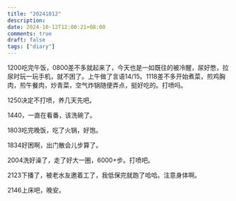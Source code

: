 ```yaml
---
title: "20241012"
description: 
date: 2024-10-12T12:00:21+08:00
comments: true
draft: false
tags: ["diary"]
---
```

1200吃完午饭，0800差不多就起来了，今天也是一如既往的被冷醒，尿好憋，拉尿时玩一玩手机，就不困了。上午做了言语14/15。1118差不多开始煮菜，煎鸡胸肉，煎午餐肉，炒青菜，空气炸锅随便弄点，挺好吃的。打喷吗。

1250决定不打喷，养几天先吧。

1440，一直在看番，该洗碗了。

1803吃完晚饭，吃了火锅，好饱。

1834好困啊，出门散会儿步算了。

2004洗好澡了，走了好大一圈，6000+步。打喷吧。

2123下播了，被老水友邀着工了，我低保完就跑了哈哈。注意身体啊。

2146上床吧，晚安。
